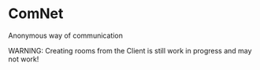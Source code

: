 # ComNet
Anonymous way of communication

WARNING: Creating rooms from the Client is still work in progress and may not work!
